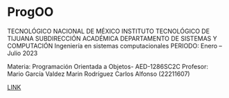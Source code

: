 # ProgOO

TECNOLÓGICO NACIONAL DE MÉXICO
INSTITUTO TECNOLÓGICO DE TIJUANA
SUBDIRECCIÓN ACADÉMICA
DEPARTAMENTO DE SISTEMAS Y COMPUTACIÓN
Ingeniería en sistemas computacionales
PERIODO: Enero – Julio 2023		


Materia: Programación Orientada a Objetos- AED-1286SC2C
Profesor: Mario García Valdez
Marin Rodríguez Carlos Alfonso (22211607)

[LINK](./img/c.png)
